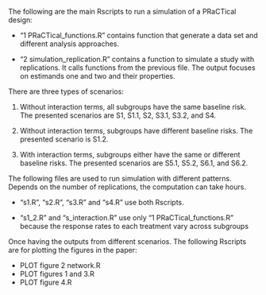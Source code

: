 The following are the main Rscripts to run a simulation of a PRaCTical design:  

- “1 PRaCTical_functions.R” contains function that generate a data set and different analysis approaches. 

- “2 simulation_replication.R” contains a function to simulate a study with replications. 
It calls functions from the previous file. The output focuses on estimands one and two and their properties.




There are three types of scenarios:

1. Without interaction terms, all subgroups have the same baseline risk. 
The presented scenarios are S1, S1.1, S2, S3.1, S3.2, and S4.

2. Without interaction terms, subgroups have different baseline risks. The presented scenario is S1.2.

3. With interaction terms, subgroups either have the same or different baseline risks. 
The presented scenarios are S5.1, S5.2, S6.1, and S6.2.



The following files are used to run simulation with different patterns. 
Depends on the number of replications, the computation can take hours. 

- “s1.R”, “s2.R”, “s3.R” and “s4.R” use both Rscripts.

- “s1_2.R” and “s_interaction.R” use only “1 PRaCTical_functions.R” because the response rates to each treatment vary across subgroups




Once having the outputs from different scenarios. The following Rscripts are for plotting the figures in the paper:

- PLOT figure 2 network.R
- PLOT figures 1 and 3.R
- PLOT figure 4.R

